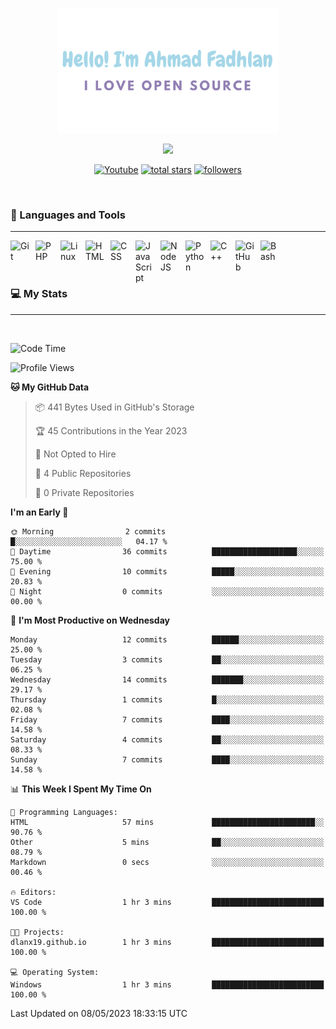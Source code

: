 <p align="center"><a href="https://github.com/dlanx19"><img height=200px alt="Hello, I'm Ahmad Fadhlan. I Love Open Source" src="img/banner.png" /></a></p>

<p align="center">
  <!-- Typing SVG by DenverCoder1 - https://github.com/DenverCoder1/readme-typing-svg -->
  <a href="https://github.com/DenverCoder1/readme-typing-svg">
    <img src="https://readme-typing-svg.demolab.com/?lines=Back-end%20web%20and%20app%20developer;Newbie%20Programmers;Always%20learning%20new%20things&font=Fira%20Code&center=true&width=440&height=45&color=ABC4AA&Center=true&pause=1000&size=22" /></a>
</p>

<p align="center">
  <a href="https://www.youtube.com/channel/UCVcGXQ53sXcKaosNXwamy6Q?sub_confirmation=1"><img alt="Youtube" title="Youtube" src="https://img.shields.io/badge/-Subscribe-red?style=for-the-badge&logo=youtube&logoColor=white"/></a>
  <a href="https://github.com/Dlanx19?tab=repositories&sort=stargazers">
    <img alt="total stars" title="Total stars on GitHub" src="https://custom-icon-badges.demolab.com/github/stars/Dlanx19?color=55960c&style=for-the-badge&labelColor=488207&logo=star"/></a>
  <a href="https://github.com/Dlanx19?tab=followers">
    <img alt="followers" title="Follow me on Github" src="https://custom-icon-badges.demolab.com/github/followers/Dlanx19?color=236ad3&labelColor=1155ba&style=for-the-badge&logo=person-add&label=Follow&logoColor=white"/></a>
</p>
<br>

### 🧰 Languages and Tools

---

<img align="left" alt="Git" width="30px" style="padding-right:10px;" src="https://cdn.jsdelivr.net/gh/devicons/devicon/icons/git/git-original.svg" />
<img align="left" alt="PHP" width="30px" style="padding-right:10px;" src="https://cdn.jsdelivr.net/gh/devicons/devicon/icons/php/php-plain.svg" />
<img align="left" alt="Linux" width="30px" style="padding-right:10px;" src="https://cdn.jsdelivr.net/gh/devicons/devicon/icons/linux/linux-original.svg" />
<img align="left" alt="HTML" width="30px" style="padding-right:10px;" src="https://cdn.jsdelivr.net/gh/devicons/devicon/icons/html5/html5-plain.svg" />
<img align="left" alt="CSS" width="30px" style="padding-right:10px;" src="https://cdn.jsdelivr.net/gh/devicons/devicon/icons/css3/css3-plain.svg" />
<img align="left" alt="JavaScript" width="30px" style="padding-right:10px;" src="https://cdn.jsdelivr.net/gh/devicons/devicon/icons/javascript/javascript-plain.svg" />
<img align="left" alt="NodeJS" width="30px" style="padding-right:10px;" src="https://cdn.jsdelivr.net/gh/devicons/devicon/icons/vscode/vscode-original.svg" />
<img align="left" alt="Python" width="30px" style="padding-right:10px;" src="https://cdn.jsdelivr.net/gh/devicons/devicon/icons/python/python-plain.svg" />
<img align="left" alt="C++" width="30px" style="padding-right:10px;" src="https://cdn.jsdelivr.net/gh/devicons/devicon/icons/cplusplus/cplusplus-line.svg" />
<img align="left" alt="GitHub" width="30px" style="padding-right:10px;" src="https://cdn.jsdelivr.net/gh/devicons/devicon/icons/github/github-original.svg" />
<img align="left" alt="Bash" width="30px" style="padding-right:10px;" src="https://cdn.jsdelivr.net/gh/devicons/devicon/icons/bash/bash-original.svg" />
<br>
<br>
<br>

### 💻 My Stats
---
<br>

<!--START_SECTION:waka-->
![Code Time](http://img.shields.io/badge/Code%20Time-2%20hrs%2019%20mins-blue)

![Profile Views](http://img.shields.io/badge/Profile%20Views-1-blue)

**🐱 My GitHub Data** 

> 📦 441 Bytes Used in GitHub's Storage 
 > 
> 🏆 45 Contributions in the Year 2023
 > 
> 🚫 Not Opted to Hire
 > 
> 📜 4 Public Repositories 
 > 
> 🔑 0 Private Repositories 
 > 
**I'm an Early 🐤** 

```text
🌞 Morning                2 commits           █░░░░░░░░░░░░░░░░░░░░░░░░   04.17 % 
🌆 Daytime                36 commits          ███████████████████░░░░░░   75.00 % 
🌃 Evening                10 commits          █████░░░░░░░░░░░░░░░░░░░░   20.83 % 
🌙 Night                  0 commits           ░░░░░░░░░░░░░░░░░░░░░░░░░   00.00 % 
```
📅 **I'm Most Productive on Wednesday** 

```text
Monday                   12 commits          ██████░░░░░░░░░░░░░░░░░░░   25.00 % 
Tuesday                  3 commits           ██░░░░░░░░░░░░░░░░░░░░░░░   06.25 % 
Wednesday                14 commits          ███████░░░░░░░░░░░░░░░░░░   29.17 % 
Thursday                 1 commits           █░░░░░░░░░░░░░░░░░░░░░░░░   02.08 % 
Friday                   7 commits           ████░░░░░░░░░░░░░░░░░░░░░   14.58 % 
Saturday                 4 commits           ██░░░░░░░░░░░░░░░░░░░░░░░   08.33 % 
Sunday                   7 commits           ████░░░░░░░░░░░░░░░░░░░░░   14.58 % 
```


📊 **This Week I Spent My Time On** 

```text
💬 Programming Languages: 
HTML                     57 mins             ███████████████████████░░   90.76 % 
Other                    5 mins              ██░░░░░░░░░░░░░░░░░░░░░░░   08.79 % 
Markdown                 0 secs              ░░░░░░░░░░░░░░░░░░░░░░░░░   00.46 % 

🔥 Editors: 
VS Code                  1 hr 3 mins         █████████████████████████   100.00 % 

🐱‍💻 Projects: 
dlanx19.github.io        1 hr 3 mins         █████████████████████████   100.00 % 

💻 Operating System: 
Windows                  1 hr 3 mins         █████████████████████████   100.00 % 
```


 Last Updated on 08/05/2023 18:33:15 UTC
<!--END_SECTION:waka-->
